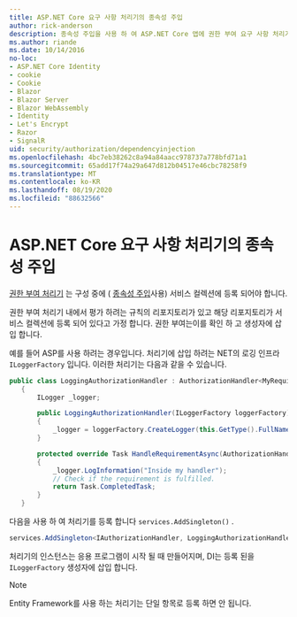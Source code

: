 ```yaml
---
title: ASP.NET Core 요구 사항 처리기의 종속성 주입
author: rick-anderson
description: 종속성 주입을 사용 하 여 ASP.NET Core 앱에 권한 부여 요구 사항 처리기를 삽입 하는 방법을 알아봅니다.
ms.author: riande
ms.date: 10/14/2016
no-loc:
- ASP.NET Core Identity
- cookie
- Cookie
- Blazor
- Blazor Server
- Blazor WebAssembly
- Identity
- Let's Encrypt
- Razor
- SignalR
uid: security/authorization/dependencyinjection
ms.openlocfilehash: 4bc7eb38262c8a94a84aacc978737a778bfd71a1
ms.sourcegitcommit: 65add17f74a29a647d812b04517e46cbc78258f9
ms.translationtype: MT
ms.contentlocale: ko-KR
ms.lasthandoff: 08/19/2020
ms.locfileid: "88632566"
---
```

# <a name="dependency-injection-in-requirement-handlers-in-aspnet-core"></a>ASP.NET Core 요구 사항 처리기의 종속성 주입

<a name="security-authorization-di"></a>

[권한 부여 처리기](xref:security/authorization/policies#handler-registration) 는 구성 중에 ( [종속성 주입](xref:fundamentals/dependency-injection)사용) 서비스 컬렉션에 등록 되어야 합니다.

권한 부여 처리기 내에서 평가 하려는 규칙의 리포지토리가 있고 해당 리포지토리가 서비스 컬렉션에 등록 되어 있다고 가정 합니다. 권한 부여는이를 확인 하 고 생성자에 삽입 합니다.

예를 들어 ASP를 사용 하려는 경우입니다. 처리기에 삽입 하려는 NET의 로깅 인프라 `ILoggerFactory` 입니다. 이러한 처리기는 다음과 같을 수 있습니다.

```csharp
public class LoggingAuthorizationHandler : AuthorizationHandler<MyRequirement>
   {
       ILogger _logger;

       public LoggingAuthorizationHandler(ILoggerFactory loggerFactory)
       {
           _logger = loggerFactory.CreateLogger(this.GetType().FullName);
       }

       protected override Task HandleRequirementAsync(AuthorizationHandlerContext context, MyRequirement requirement)
       {
           _logger.LogInformation("Inside my handler");
           // Check if the requirement is fulfilled.
           return Task.CompletedTask;
       }
   }
   ```

다음을 사용 하 여 처리기를 등록 합니다 `services.AddSingleton()` .

```csharp
services.AddSingleton<IAuthorizationHandler, LoggingAuthorizationHandler>();
```

처리기의 인스턴스는 응용 프로그램이 시작 될 때 만들어지며, DI는 등록 된을 `ILoggerFactory` 생성자에 삽입 합니다.

> [!NOTE]
> Entity Framework를 사용 하는 처리기는 단일 항목로 등록 하면 안 됩니다.
